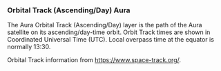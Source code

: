 ### Orbital Track (Ascending/Day) Aura
The Aura Orbital Track (Ascending/Day) layer is the path of the Aura satellite on its ascending/day-time orbit. Orbit Track times are shown in Coordinated Universal Time (UTC). Local overpass time at the equator is normally 13:30.

Orbital Track information from <https://www.space-track.org/>.
